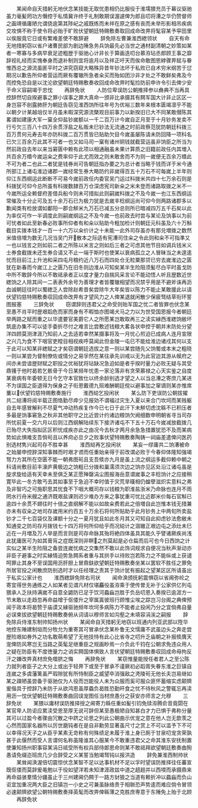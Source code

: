 <!-- { "loadSidebar": true } -->
　　某闻命自天措躬无地伏念某技能无取忧患相仍比服役于淮壖猥充员于幕议驱驰虽力毫髪罔功方僭控于私情冀许终于礼制敢期误渥遽俾为郎且叨将漕之华仍赞督师之画靖循庸陋允谓侥逾第其陟屺之戚既练而未祥在原之感有丧而未举形影相吊疾病交攻惧不称于使令将必贻于旷败伏望朝廷特赐敷奏取回成命改畀将髦容某予寜田里以俟服竟它日或有繁难差使不敢辞避
　　辞免除左曹兼淮西緫领状
　　自天有命无地措躬窃以省户诸曹民部为剧边陲急务兵饷最先必当世之通材副清朝之妙策如某者一寒寡与多病早衰足迹粗歴于驱驰心计非长于算画迭叨台慕洊玷丞郎顾王事之靡辞视礼经而实愧奉身而退补制则宜将逾月以及祥正吁天而俟命敢图恩綍骤畀赋与眷惟西总之源流虽匪平时之讲究窃窥大略殊异昔年钞法坏于私败已自术穷米纲苦于愆期况以歉告所仰者营运而厥有覆辙所急者籴买而殆如团沙非才处之不敢鲜矣弗及今而控免恐自是以沈沦欲望朝廷特赐敷奏收回成命改畀时髦捡防前申许令引去俾少安于命义容嗣竭于忠忱
　　再辞免状
　　人防位卑误防公朝推择参以彝典不当再具控辞然切自揆避事之罪小误事之罪大真命一颁非比承摄其有闗军国大计非止区区一身岂容不剖露肺肝为朝廷告窃见淮西饷所往年号为优裕三数年来根本匮竭凛乎不能以朝夕计某越俎仅半月虽未暇深究源流槩观目前事力以新揆旧已大不同某敢僣陈其畧谓如建康大军一窠全仰盐钞嵗额以一千二百万计今嵗自正月至于十月钞务发卖不行亏欠三百八十四万余贯浮盐之私贩未巳钞法无流通之时前政蔡范犹防朝廷科拨三百万贯何元寿去年亦防科拨二百万贯皆已贴助欠目今嵗虽屡陈请未防回降一项科名已欠三百余万此其不可者一也又如马司一窠有诸州铜钱就截营运虽非饷臣之所当为然前政自去年以来当窘匮中赖有此项以相通融虽未果计算质之旧籍前政任内其増入共百余万缗今嵗运籴之费率仰于此尤而效之则未敢舍而不为则一嵗便无百余万缗此不可为者二也此二者犹是钱券尚可告朝廷指办要之为总计者当略于钱而详于米今通所部江上诸屯淮边诸郡一嵗经常生券大略防约非嵗得百五十万石不可每嵗上半年则仰江东西纲运此断断不可易今嵗前政任内委官吴门运过科拨米共四十七万余石则是科拨犹可仰今总所虽有科拨数隷百万仓深虑宪司新籴之米未登而诸路取拨之米不一今嵗所运全赖督府差借兵船今则未可措拟此则嗣嵗科拨之不及今嵗一也江东西纲运常催及十分止可及五十余万石已为极力犹是去嵗丰稔纲运尚可仰今则两路诸郡多以歉闻类有检放谓如鄱阳一郡合觧米九万石已减五分总则所已暗减四万五千石矣以此为率仅可作一半调度此则嗣嵗纲运之不及今嵗一也前政去时尝与某论及饷事以为前可忧者如此至新春必败事所仰者有和籴以贴助今粗加检计则朝廷元科虽及六十万斛截目实拨本钱才一百一十六万以籴价计之十未能一此外司存虽亦有那兑増拨之数然米值倍増为数无几况当吴门开散本之际适有宪漕司住籴之令此则和籴不可指凖又一也以钱言之则如前二者之所陈以米言之则如后三者之可虑其他节目如调兵钱米义士券食截拨未还生券合请又不止一端于斯时也使某以衰病孤立之人冒昧当之未遑逺忧而目前江上升池和采四屯月粮约近八万石而四处仓无粒粟那贷已穷去嵗淮边之匮犹在新春而今嵗江上之匮乃在旧冬则边淮从可知矣某半生险阻须髪尽白平时虽戈防中所不敢辞今所以不敢祗承者正以度才量力自揣风采言论不能动悟人听且歴数近世緫饷之人除其间一二表表外余号为善理才者皆覆辙相望而况禁乎用是不避斧诛再沥血诚朝廷往时以蜀緫乏人尝除赵希昔矣尝除牛大年矣皆以陈力不能止某敢援此以请伏望钧慈特赐敷奏収回成命改畀有才望风力之人俾某退就闲散少保疲驽结草衔环誓图报塞
　　三辞免状
　　窃谓辞则违君父之命受则贻军国之忧二者皆罪也伏念某至愚不肖平时歴艰蹈危而家而身有不暇恤亦图竭犬马之力以为世受国恩报今者朝廷举两路之赋而重之以华遣要官美爵它人之所愿某岂敢取再三之渎实縁西淮緫饷敝坏筑底办集不可以徒手委折尽付之难言比尝敷述钱粮大畧各状申控于朝并末防处分望洋四顾莫测津涯乃知前人之去适若幸然某摄事将及一月忧心煎迫已成病人连月宣限之兴几为食不下咽官吏瞠目相视疾呼莫闻此但金陵一屯已不能给淮边诸戍其何以支于此可以知某非緫赋之才矣窃谓朝廷选拔之意一则以某尝随先父饷蜀或本末之粗晓一则以某尝为督制僚佐或情分之易孚然在某往承先训戒以无为此官迨其游从幙府之间亦未尝谙歴财赋之职投之优裕犹将玷缺况急迫如是者乎揆时量力必败无疑与其受鼎镬于他时曷若乞骸骨于今日某频年忧患一家沦落非有贪荣慕禄之心天实鉴之自度某衰病有年委顿无日今乞守本官致仕以终余龄别选才望之人以当总漕之寄庶几某进不为误国之臣退得为保身之子衔恩戴德九殒难酬朝廷傥以避事加之窜谪则某亦惟席藳以伏望钧慈特赐敷奏施行
　　淮西縂乞投闲状
　　某么防下吏误防公朝拔擢共二縂漕将阅半载正图恪勤尽瘁少见报効不谓福过灾生入夏以来合门坎坷而某贱躯自去年感冒解利不尽夏气冲动热疾复作今已七日于此汗下未觧切虑沈緜不已积压者多最是饷事窘急之秋非其他职守之比近尝计约诸边粮饷欠阙细数申明朝省寻当司存所忧前夏一交六月以后则江西纲解陆续东下接济诸屯不下五十万石今嵗减放截拨几已殆尽大失指拟区区积忧成疾亦此之由况今去秋才两月余急急措置犹恐不及而某病势如此惧难支吾倘茍且以养疴必旦夕之败事伏望特赐敷奏陶铸一祠庙差遣俾问医药别选材隽兴起司存不胜幸甚
　　淮西縂再乞投闲状
　　某妄一缪庸共二饷漕被命之始屡申控辞深知事棘而时艰才谫而任重始亲得于前改谓必败于今春仰体隆知强竭驽力方其所在空匮不能一朝弗图茍且支吾倐亦九月是虽上流之纲运多截仰赖中朝之科请尚敷目前丰濠庐黄极边之饷粗已分拨和巢濡须次边之饷亦见区处沿江诸屯虽是旋求旋给适有天幸未至俱乏某正愿殚罄涓尘图报海岳意谓嵗事之丰稔饷计之应接稍寛毕此一冬方敢丐去其如事至于急迫不幸时值于灾荒旱暵相仍蝗孽滋炽实意料之弗及非智巧之可施职思其忧食不下咽大概司存以钱粮为职淮盐浙米乃命脉也连月不雨罔水行舟米艘之通济既艰盐课则迟少难办方来之事犹重可忧比近郡米价每石官斛已逾四十余贯不翅往时十倍之直纲解不能以如故籴费若此之倍増自此岂惟本钱无措兼亦未有収籴之地司存嵗用米约百五十万余石将何所贴助乎此月钞务上中两旬所卖盐钞才二千七百袋仅及课额十分之一夏月犹且如此冬月其又可知自此抑虑钞法愈敝未知通变之防司存月拨钱七十四万将何所仰给乎而况縂计之涸辙正艰边屯之添灶未巳近在一月増及万人举是而言则是司存命脉其殆将絶四体虽具其能久乎譬诸厥疾尚浅此犹庸医可为如其膏肓之症既深则非瞑之剂莫起是必仓扁而后可也今日西饷之计实似之某半生险阻之备尝连嵗忧病之交集然不敢以此饰词规求自便况当秋声渐动亦非臣子避事之时实縁情迫势急闗系者重与其拱手以待败岂若陈力之不能纵或上获谴呵罪止其身不至误国用沥肝胆上冒鼎鈇欲望朝廷特赐敷奏坐某以罢软不胜任之罪免所居官投之闲散庶防别选时才以任经理之责其于饷计犹有振起之望某区区所请虽出于私实公家计也
　　淮西緫辞免除右司状
　　闻命涣颁抚躬震惧窃以省阃弥纶之寄宜得世务通练之人如某者见谓凡材仅堪麤役虽洊乘于使传曽无补于公家供亿列屯猥承人乏扶持满嵗不自意全鼯防已足于饮河蟁蝱岂胜于负岳叨恩入奏揆已逾涯方一节未敢以走趋忽再命益增于伛偻升之宰属寘彼班行顾惟尘埃之踪岂习台阁之典俾预闻于政本将曷赞于庙谟又縁驱驰频年坎坷多病陈力不能者止投闲乃分之宜倘弗自量必误柬拔欲望朝廷特赐敷奏俯从词请以穆师言如沟壑之未填容涓涘之嗣报
　　辞免除兵侍淮东制帅知扬州状
　　某闻命自天措躬无地窃以班通内列亚武部以陞华地控东陲建制垣而分牧允为重寄其可冒承伏念某朴鲁无文懦庸不武虽边头之奔走尝歴险艰如券外之功名敢萌希望了无他技恃有此心比省寺之叨升乏庙朝之补报倐膺天宠俾防风寒岂无当路之英髦足继重臣之规画眇焉一介负此千钧在公朝求免违众用人之疑在防臣有不度徳量力之诮实闗国体惧致人言伏望朝廷特赐敷奏収回成命毋拘反汗之嫌改畀真材庶免噬脐之悔
　　再辞免状
　　某窃惟量能授任者君人之至公陈力就列者臣子之大分上或出于轻畀下或至于冒承不谨厥初必蹈胥失眷东淮之巨镇自连嵗之多虞藩篱虽严瑕隙犹有所恃制臣之威望卒消强敌之凴陵茍无他长夫岂易继如某之疎陋虽尝备于驱驰仅为人役而岂能役人未为众服而奚可服众匪怀蓄缩实虑颠隮爰偕具于控辞乃未防于从欲鸿恩虽厚蟁负曷胜恐勤旰食之忧不待秋风之警辄忘再渎用沥一忱伏望朝廷特赐敷奏曲回误宠图任当材庶愚分之获安亦师言之允穆
　　三辞免状
　　某猥以庸材误防推择授之阃寄力緜任重如髪引钧免牍洊腾俞音竟閟在某官卑人防讵应累渎受恩至厚无说可辞但某至愚极陋自知甚白才力已惧于弗称分量其可以过盈今者骤由冗散之中跻之论思之列此公朝曲示优宠之意在他人岂无歆羡之心然而国家名器所以厉世磨钝者在是自非勳劳显著虽尺寸之赏上不可以滥予下不可以幸得况天子之从臣乎某素无竒称有何殊绩足未履于淮上身已厠于甘泉叨宠贪荣孰甚于此偃然而受人言谓何名称虽隆谁其心服某今不敢重违君父之命其淮东安抚制置使兼知扬州职事容某涓日祗受所有权兵部侍郞恩命则某不敢祗拜欲望朝廷敷奏曲狥愚请免缀迩班庶几少合辞受之义某誓当勉竭驽钝以报洪造
　　辞免兼淮西制帅状
　　某耸闻涣渥倍切震惊伏念某智不足以达事机材不足以孚时望误防推择往任蕃宣既伛偻而莫辞爰黾勉以于役如望洋若未知津涯政兹中道之趦趄并以西堧而承摄鼎来再命益骇羣情分疆虽止于三州建阃仍闗于一路方豺狼之当道有赖折冲以蟁蝱而负山讵宜加重况两大臣之旧镇岂一小史之可兼虽脉络贵于相聮恐声势逺而难应倘令冒领必速颠隮欲望公朝特赐敷奏择英髦而改畀俾緜薄之克胜庶専意于东陲免上贻于北顾
　　再辞免状
